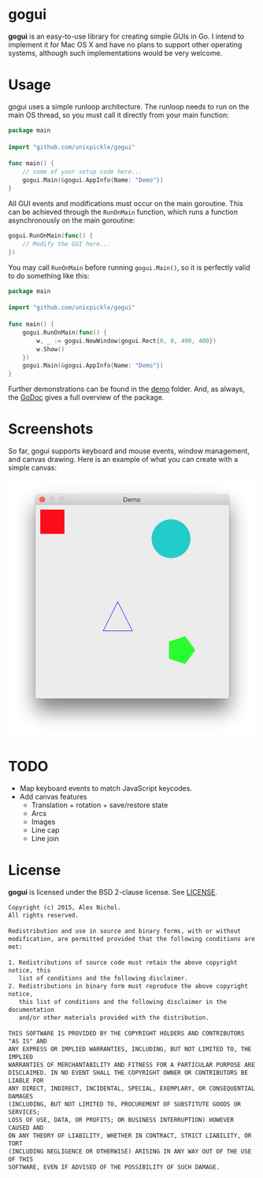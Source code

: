 # gogui

**gogui** is an easy-to-use library for creating simple GUIs in Go. I intend to implement it for Mac OS X and have no plans to support other operating systems, although such implementations would be very welcome.

# Usage

gogui uses a simple runloop architecture. The runloop needs to run on the main OS thread, so you must call it directly from your main function:

```go
package main

import "github.com/unixpickle/gogui"

func main() {
    // some of your setup code here...
    gogui.Main(&gogui.AppInfo{Name: "Demo"})
}
```

All GUI events and modifications must occur on the main goroutine. This can be achieved through the `RunOnMain` function, which runs a function asynchronously on the main goroutine:

```go
gogui.RunOnMain(func() {
    // Modify the GUI here...
})
```

You may call `RunOnMain` before running `gogui.Main()`, so it is perfectly valid to do something like this:

```go
package main

import "github.com/unixpickle/gogui"

func main() {
    gogui.RunOnMain(func() {
		w, _ := gogui.NewWindow(gogui.Rect{0, 0, 400, 400})
		w.Show()
    })
    gogui.Main(&gogui.AppInfo{Name: "Demo"})
}
```

Further demonstrations can be found in the [demo](demo) folder. And, as always, the [GoDoc](http://godoc.org/github.com/unixpickle/gogui) gives a full overview of the package.

# Screenshots

So far, gogui supports keyboard and mouse events, window management, and canvas drawing. Here is an example of what you can create with a simple canvas:

![](screenshots/canvas_demo.png)

# TODO

 * Map keyboard events to match JavaScript keycodes.
 * Add canvas features
   * Translation + rotation + save/restore state
   * Arcs
   * Images
   * Line cap
   * Line join

# License

**gogui** is licensed under the BSD 2-clause license. See [LICENSE](LICENSE).

```
Copyright (c) 2015, Alex Nichol.
All rights reserved.

Redistribution and use in source and binary forms, with or without
modification, are permitted provided that the following conditions are met:

1. Redistributions of source code must retain the above copyright notice, this
   list of conditions and the following disclaimer. 
2. Redistributions in binary form must reproduce the above copyright notice,
   this list of conditions and the following disclaimer in the documentation
   and/or other materials provided with the distribution.

THIS SOFTWARE IS PROVIDED BY THE COPYRIGHT HOLDERS AND CONTRIBUTORS "AS IS" AND
ANY EXPRESS OR IMPLIED WARRANTIES, INCLUDING, BUT NOT LIMITED TO, THE IMPLIED
WARRANTIES OF MERCHANTABILITY AND FITNESS FOR A PARTICULAR PURPOSE ARE
DISCLAIMED. IN NO EVENT SHALL THE COPYRIGHT OWNER OR CONTRIBUTORS BE LIABLE FOR
ANY DIRECT, INDIRECT, INCIDENTAL, SPECIAL, EXEMPLARY, OR CONSEQUENTIAL DAMAGES
(INCLUDING, BUT NOT LIMITED TO, PROCUREMENT OF SUBSTITUTE GOODS OR SERVICES;
LOSS OF USE, DATA, OR PROFITS; OR BUSINESS INTERRUPTION) HOWEVER CAUSED AND
ON ANY THEORY OF LIABILITY, WHETHER IN CONTRACT, STRICT LIABILITY, OR TORT
(INCLUDING NEGLIGENCE OR OTHERWISE) ARISING IN ANY WAY OUT OF THE USE OF THIS
SOFTWARE, EVEN IF ADVISED OF THE POSSIBILITY OF SUCH DAMAGE.
```

